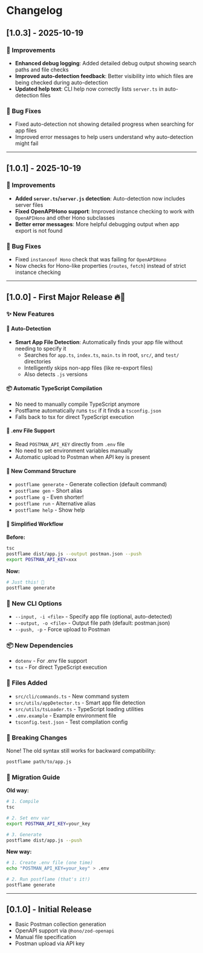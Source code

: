 # Changelog

## [1.0.3] - 2025-10-19

### 🔧 Improvements
- **Enhanced debug logging**: Added detailed debug output showing search paths and file checks
- **Improved auto-detection feedback**: Better visibility into which files are being checked during auto-detection
- **Updated help text**: CLI help now correctly lists `server.ts` in auto-detection files

### 🐛 Bug Fixes
- Fixed auto-detection not showing detailed progress when searching for app files
- Improved error messages to help users understand why auto-detection might fail

---

## [1.0.1] - 2025-10-19

### 🔧 Improvements
- **Added `server.ts`/`server.js` detection**: Auto-detection now includes server files
- **Fixed OpenAPIHono support**: Improved instance checking to work with `OpenAPIHono` and other Hono subclasses
- **Better error messages**: More helpful debugging output when app export is not found

### 🐛 Bug Fixes
- Fixed `instanceof Hono` check that was failing for `OpenAPIHono`
- Now checks for Hono-like properties (`routes`, `fetch`) instead of strict instance checking

---

## [1.0.0] - First Major Release 🔥🎉

### ✨ New Features

#### 🎯 Auto-Detection
- **Smart App File Detection**: Automatically finds your app file without needing to specify it
  - Searches for `app.ts`, `index.ts`, `main.ts` in root, `src/`, and `test/` directories
  - Intelligently skips non-app files (like re-export files)
  - Also detects `.js` versions

#### 📦 Automatic TypeScript Compilation
- No need to manually compile TypeScript anymore
- Postflame automatically runs `tsc` if it finds a `tsconfig.json`
- Falls back to tsx for direct TypeScript execution

#### 🔐 .env File Support
- Read `POSTMAN_API_KEY` directly from `.env` file
- No need to set environment variables manually
- Automatic upload to Postman when API key is present

#### 🎨 New Command Structure
- `postflame generate` - Generate collection (default command)
- `postflame gen` - Short alias
- `postflame g` - Even shorter!
- `postflame run` - Alternative alias
- `postflame help` - Show help

#### 🚀 Simplified Workflow
**Before:**
```bash
tsc
postflame dist/app.js --output postman.json --push
export POSTMAN_API_KEY=xxx
```

**Now:**
```bash
# Just this! 🎉
postflame generate
```

### 🔧 New CLI Options

- `--input, -i <file>` - Specify app file (optional, auto-detected)
- `--output, -o <file>` - Output file path (default: postman.json)
- `--push, -p` - Force upload to Postman

### 📦 New Dependencies

- `dotenv` - For .env file support
- `tsx` - For direct TypeScript execution

### 📝 Files Added

- `src/cli/commands.ts` - New command system
- `src/utils/appDetector.ts` - Smart app file detection
- `src/utils/tsLoader.ts` - TypeScript loading utilities
- `.env.example` - Example environment file
- `tsconfig.test.json` - Test compilation config

### 🔄 Breaking Changes

None! The old syntax still works for backward compatibility:
```bash
postflame path/to/app.js
```

### 🎯 Migration Guide

**Old way:**
```bash
# 1. Compile
tsc

# 2. Set env var
export POSTMAN_API_KEY=your_key

# 3. Generate
postflame dist/app.js --push
```

**New way:**
```bash
# 1. Create .env file (one time)
echo "POSTMAN_API_KEY=your_key" > .env

# 2. Run postflame (that's it!)
postflame generate
```

---

## [0.1.0] - Initial Release

- Basic Postman collection generation
- OpenAPI support via `@hono/zod-openapi`
- Manual file specification
- Postman upload via API key
